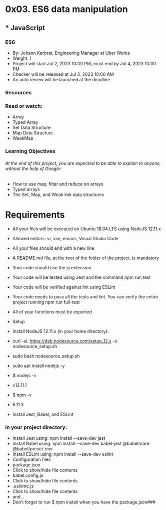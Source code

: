 # 0x03. ES6 data manipulation
## * JavaScript
### ES6
 * By: Johann Kerbrat, Engineering Manager at Uber Works
 * Weight: 1
 * Project will start Jul 2, 2023 10:00 PM, must end by Jul 4, 2023 10:00 PM
 * Checker will be released at Jul 3, 2023 10:00 AM
 * An auto review will be launched at the deadline


### Resources
### Read or watch:

* Array
* Typed Array
* Set Data Structure
* Map Data Structure
* WeakMap
### Learning Objectives
###### At the end of this project, you are expected to be able to explain to anyone, without the help of Google:

* How to use map, filter and reduce on arrays
* Typed arrays
* The Set, Map, and Weak link data structures
# Requirements
* All your files will be executed on Ubuntu 18.04 LTS using NodeJS 12.11.x
* Allowed editors: vi, vim, emacs, Visual Studio Code
* All your files should end with a new line
* A README.md file, at the root of the folder of the project, is mandatory
* Your code should use the js extension
* Your code will be tested using Jest and the command npm run test
* Your code will be verified against lint using ESLint
* Your code needs to pass all the tests and lint. You can verify the entire project running npm run full-test
* All of your functions must be exported
* Setup
* Install NodeJS 12.11.x
(in your home directory):

* curl -sL https://deb.nodesource.com/setup_12.x -o nodesource_setup.sh
* sudo bash nodesource_setup.sh
* sudo apt install nodejs -y
* $ nodejs -v
* v12.11.1
* $ npm -v
* 6.11.3
* Install Jest, Babel, and ESLint
### in your project directory:

* Install Jest using: npm install --save-dev jest
* Install Babel using: npm install --save-dev babel-jest @babel/core @babel/preset-env
* Install ESLint using: npm install --save-dev eslint
* Configuration files
* package.json
* Click to show/hide file contents
* babel.config.js
* Click to show/hide file contents
* .eslintrc.js
* Click to show/hide file contents
* and…
* Don’t forget to run $ npm install when you have the package.json### 